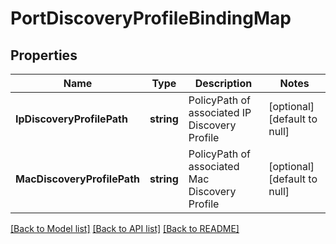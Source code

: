 # PortDiscoveryProfileBindingMap

## Properties
Name | Type | Description | Notes
------------ | ------------- | ------------- | -------------
**IpDiscoveryProfilePath** | **string** | PolicyPath of associated IP Discovery Profile | [optional] [default to null]
**MacDiscoveryProfilePath** | **string** | PolicyPath of associated Mac Discovery Profile | [optional] [default to null]

[[Back to Model list]](../README.md#documentation-for-models) [[Back to API list]](../README.md#documentation-for-api-endpoints) [[Back to README]](../README.md)

